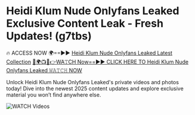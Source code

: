 # Heidi Klum Nude Onlyfans Leaked Exclusive Content Leak - Fresh Updates! (g7tbs)

🔥 ACCESS NOW 🌍==►► <a href="https://tinyurl.com/3fjeunct" rel="nofollow">Heidi Klum Nude Onlyfans Leaked Latest Collection</a></h3>
[🔴🌍📺📱👉WA𝚃CH Now==►► CLICK HERE TO Heidi Klum Nude Onlyfans Leaked 𝚆𝙰𝚃𝙲𝙷 NOW](https://tinyurl.com/3fjeunct)

Unlock Heidi Klum Nude Onlyfans Leaked's private videos and photos today! Dive into the newest 2025 content updates and explore exclusive material you won’t find anywhere else.


<a href="https://tinyurl.com/3fjeunct" rel="nofollow" data-target="animated-image.originalLink"><img src="https://camo.githubusercontent.com/8a4f000d20f83aca3bf7ec5f350d767afa0574a8a352519fd8cfa583a6f93a33/68747470733a2f2f692e696d6775722e636f6d2f644a486b345a712e676966" alt="WATCH Videos" data-canonical-src="https://i.imgur.com/dJHk4Zq.gif" style="max-width: 100%; display: inline-block;" data-target="animated-image.originalImage"></a>
